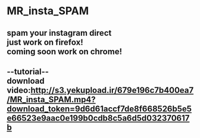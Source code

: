 # MR_insta_SPAM
  spam your instagram direct<br>
  just work on firefox!<br>
  coming soon work on chrome!
  ---------------------------
  --tutorial--<br>
  download video:http://s3.yekupload.ir/679e196c7b400ea7/MR_insta_SPAM.mp4?download_token=9d6d61accf7de8f668526b5e5e66523e9aac0e199b0cdb8c5a6d5d032370617b
  ---------------------------
